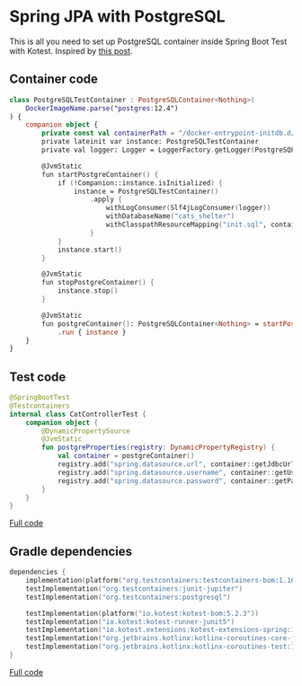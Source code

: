 # Spring JPA with PostgreSQL

This is all you need to set up PostgreSQL container inside Spring Boot Test with Kotest.
Inspired by [this post](https://akobor.me/posts/using-testcontainers-with-micronaut-and-kotest).

## Container code

```kotlin
class PostgreSQLTestContainer : PostgreSQLContainer<Nothing>(
    DockerImageName.parse("postgres:12.4")
) {
    companion object {
        private const val containerPath = "/docker-entrypoint-initdb.d/"
        private lateinit var instance: PostgreSQLTestContainer
        private val logger: Logger = LoggerFactory.getLogger(PostgreSQLTestContainer::class.java)

        @JvmStatic
        fun startPostgreContainer() {
            if (!Companion::instance.isInitialized) {
                instance = PostgreSQLTestContainer()
                    .apply {
                        withLogConsumer(Slf4jLogConsumer(logger))
                        withDatabaseName("cats_shelter")
                        withClasspathResourceMapping("init.sql", containerPath, READ_ONLY)
                    }
            }
            instance.start()
        }

        @JvmStatic
        fun stopPostgreContainer() {
            instance.stop()
        }

        @JvmStatic
        fun postgreContainer(): PostgreSQLContainer<Nothing> = startPostgreContainer()
            .run { instance }
    }
}
```

## Test code

```kotlin
@SpringBootTest
@Testcontainers
internal class CatControllerTest {
    companion object {
        @DynamicPropertySource
        @JvmStatic
        fun postgreProperties(registry: DynamicPropertyRegistry) {
            val container = postgreContainer()
            registry.add("spring.datasource.url", container::getJdbcUrl)
            registry.add("spring.datasource.username", container::getUsername)
            registry.add("spring.datasource.password", container::getPassword)
        }
    }
}
```

[Full code](./src/test/kotlin/com/github/wpanas/spring/kotest/CatControllerTest.kt)

## Gradle dependencies

```kotlin
dependencies {
    implementation(platform("org.testcontainers:testcontainers-bom:1.16.3"))
    testImplementation("org.testcontainers:junit-jupiter")
    testImplementation("org.testcontainers:postgresql")

    testImplementation(platform("io.kotest:kotest-bom:5.2.3"))
    testImplementation("io.kotest:kotest-runner-junit5")
    testImplementation("io.kotest.extensions:kotest-extensions-spring:1.1.0")
    testImplementation("org.jetbrains.kotlinx:kotlinx-coroutines-core-jvm:1.6.1")
    testImplementation("org.jetbrains.kotlinx:kotlinx-coroutines-test:1.6.1")
}
```

[Full code](./build.gradle.kts)
